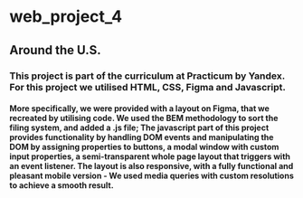 # web_project_4

## Around the U.S.

### This project is part of the curriculum at Practicum by Yandex. For this project we utilised HTML, CSS, Figma and Javascript.

#### More specifically, we were provided with a layout on Figma, that we recreated by utilising code. We used the BEM methodology to sort the filing system, and added a .js file; The javascript part of this project provides functionality by handling DOM events and manipulating the DOM by assigning properties to buttons, a modal window with custom input properties, a semi-transparent whole page layout that triggers with an event listener. The layout is also responsive, with a fully functional and pleasant mobile version - We used media queries with custom resolutions to achieve a smooth result.
